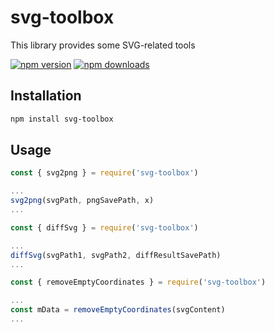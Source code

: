 # svg-toolbox
This library provides some SVG-related tools

[![npm version](https://img.shields.io/npm/v/svg-toolbox.svg?style=flat-square)](https://www.npmjs.com/package/svg-toolbox)
[![npm downloads](https://img.shields.io/npm/dt/svg-toolbox.svg?style=flat-square)](https://www.npmjs.com/package/svg-toolbox)

## Installation
```bash
npm install svg-toolbox
```
## Usage
```js
const { svg2png } = require('svg-toolbox')

...
svg2png(svgPath, pngSavePath, x)
...
```

```js
const { diffSvg } = require('svg-toolbox')

...
diffSvg(svgPath1, svgPath2, diffResultSavePath)
...
```

```js
const { removeEmptyCoordinates } = require('svg-toolbox')

...
const mData = removeEmptyCoordinates(svgContent)
...
```
